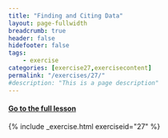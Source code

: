 ```yaml
---
title: "Finding and Citing Data"
layout: page-fullwidth
breadcrumb: true
header: false
hidefooter: false
tags:
    - exercise
categories: [exercise27,exercisecontent]
permalink: "/exercises/27/"
#description: "This is a page description"
---
```

<h4><a href="{{ site.url }}{{ site.baseurl }}/modules/4/c">Go to the full lesson</a></h4>
{% include _exercise.html exerciseid="27" %}
